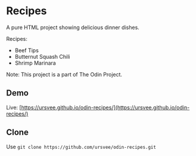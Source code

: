 # Recipes
A pure HTML project showing delicious dinner dishes.

Recipes:
- Beef Tips
- Butternut Squash Chili
- Shrimp Marinara

Note: This project is a part of The Odin Project.
## Demo
Live: [https://ursvee.github.io/odin-recipes/](https://ursvee.github.io/odin-recipes/)
## Clone
Use `git clone https://github.com/ursvee/odin-recipes.git`

